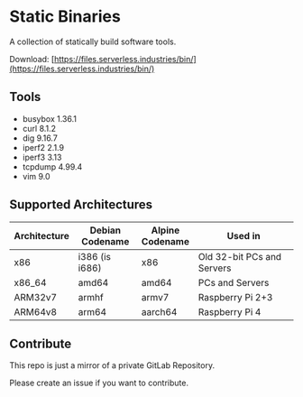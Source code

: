 # Static Binaries

A collection of statically build software tools.

Download: [https://files.serverless.industries/bin/](https://files.serverless.industries/bin/)

## Tools

- busybox 1.36.1
- curl 8.1.2
- dig 9.16.7
- iperf2 2.1.9
- iperf3 3.13
- tcpdump 4.99.4
- vim 9.0

## Supported Architectures

| Architecture | Debian<br>Codename | Alpine<br>Codename | Used in                    |
|--------------|--------------------|--------------------|----------------------------|
| x86          | i386 (is i686)     | x86                | Old 32-bit PCs and Servers |
| x86_64       | amd64              | amd64              | PCs and Servers            |
| ARM32v7      | armhf              | armv7              | Raspberry Pi 2+3           |
| ARM64v8      | arm64              | aarch64            | Raspberry Pi 4             |

## Contribute

This repo is just a mirror of a private GitLab Repository.

Please create an issue if you want to contribute.
